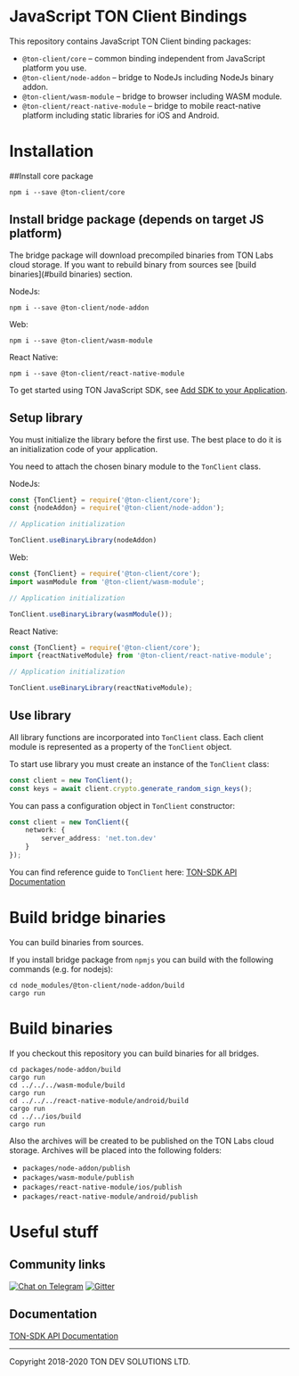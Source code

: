 # JavaScript TON Client Bindings

This repository contains JavaScript TON Client binding packages:
- `@ton-client/core` – common binding independent from JavaScript platform you use.
- `@ton-client/node-addon` – bridge to NodeJs including NodeJs binary addon.
- `@ton-client/wasm-module` – bridge to browser including WASM module. 
- `@ton-client/react-native-module` – bridge to mobile react-native platform including 
static libraries for iOS and Android.
 
# Installation

##Install core package

```shell script
npm i --save @ton-client/core
```

## Install bridge package (depends on target JS platform)

The bridge package will download precompiled binaries from TON Labs cloud storage.
If you want to rebuild binary from sources see [build binaries](#build binaries) section. 

NodeJs:
```shell script
npm i --save @ton-client/node-addon
```

Web:
```shell script
npm i --save @ton-client/wasm-module
```

React Native:
```shell script
npm i --save @ton-client/react-native-module
```

To get started using TON JavaScript SDK, see [Add SDK to your Application](https://docs.ton.dev/86757ecb2/p/61b5eb-nodejs).

## Setup library

You must initialize the library before the first use. The best place to do it is an 
initialization code of your application.

You need to attach the chosen binary module to the `TonClient` class.

NodeJs:
```ts
const {TonClient} = require('@ton-client/core');
const {nodeAddon} = require('@ton-client/node-addon');

// Application initialization

TonClient.useBinaryLibrary(nodeAddon)
```
  
Web:
```ts
const {TonClient} = require('@ton-client/core');
import wasmModule from '@ton-client/wasm-module';

// Application initialization

TonClient.useBinaryLibrary(wasmModule());
```
  
React Native:
```ts
const {TonClient} = require('@ton-client/core');
import {reactNativeModule} from '@ton-client/react-native-module';

// Application initialization

TonClient.useBinaryLibrary(reactNativeModule);
```
  
## Use library

All library functions are incorporated into `TonClient` class. Each client module is represented as a 
property of the `TonClient` object.

To start use library you must create an instance of the `TonClient` class:
```ts
const client = new TonClient();
const keys = await client.crypto.generate_random_sign_keys();
```

You can pass a configuration object in `TonClient` constructor:
```ts
const client = new TonClient({
    network: { 
        server_address: 'net.ton.dev' 
    } 
});
```

You can find reference guide to `TonClient` here: [TON-SDK API Documentation](https://github.com/tonlabs/TON-SDK/blob/master/docs/modules.md)

# Build bridge binaries

You can build binaries from sources.

If you install bridge package from `npmjs` you can build with the following commands (e.g. for nodejs):
```shell script
cd node_modules/@ton-client/node-addon/build
cargo run
```

# Build binaries

If you checkout this repository you can build binaries for all bridges.

```shell script
cd packages/node-addon/build
cargo run
cd ../../../wasm-module/build
cargo run
cd ../../../react-native-module/android/build
cargo run
cd ../../ios/build
cargo run
```

Also the archives will be created to be published on the TON Labs cloud storage. Archives will be placed into the following folders:
- `packages/node-addon/publish`
- `packages/wasm-module/publish` 
- `packages/react-native-module/ios/publish` 
- `packages/react-native-module/android/publish` 

# Useful stuff 

## Community links

[![Chat on Telegram](https://img.shields.io/badge/chat-on%20telegram-9cf.svg)](https://t.me/ton_sdk) 
[![Gitter](https://badges.gitter.im/ton-sdk/community.svg)](https://gitter.im/ton-sdk/community?utm_source=badge&utm_medium=badge&utm_campaign=pr-badge)

## Documentation
  
[TON-SDK API Documentation](https://github.com/tonlabs/TON-SDK/blob/master/docs/modules.md)

---
Copyright 2018-2020 TON DEV SOLUTIONS LTD.
